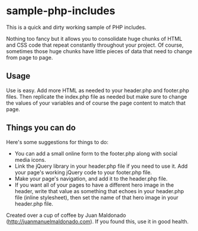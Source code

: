 # sample-php-includes

This is a quick and dirty working sample of PHP includes.

Nothing too fancy but it allows you to consolidate huge chunks of HTML and CSS code that repeat constantly throughout your project. Of course, sometimes those huge chunks have little pieces of data that need to change from page to page.

## Usage

Use is easy. Add more HTML as needed to your header.php and footer.php files. Then replicate the index.php file as needed but make sure to change the values of your variables and of course the page content to match that page.

## Things you can do

Here's some suggestions for things to do:

* You can add a small online form to the footer.php along with social media icons.
* Link the jQuery library in your header.php file if you need to use it. Add your page's working jQuery code to your footer.php file.
* Make your page's navigation, and add it to the header.php file.
* If you want all of your pages to have a different hero image in the header, write that value as something that echoes in your header.php file (inline stylesheet), then set the name of that hero image in your header.php file.

Created over a cup of coffee by Juan Maldonado (http://juanmanuelmaldonado.com). If you found this, use it in good health.